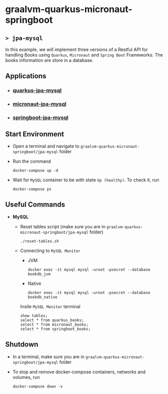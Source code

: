 # graalvm-quarkus-micronaut-springboot
## `> jpa-mysql`

In this example, we will implement three versions of a Restful API for handling Books using `Quarkus`, `Micronaut` and `Spring Boot` Frameworks. The books information are store in a database.

## Applications

- ### [quarkus-jpa-mysql](https://github.com/ivangfr/graalvm-quarkus-micronaut-springboot/tree/master/jpa-mysql/quarkus-jpa-mysql#graalvm-quarkus-micronaut-springboot)
- ### [micronaut-jpa-mysql](https://github.com/ivangfr/graalvm-quarkus-micronaut-springboot/tree/master/jpa-mysql/micronaut-jpa-mysql#graalvm-quarkus-micronaut-springboot)
- ### [springboot-jpa-mysql](https://github.com/ivangfr/graalvm-quarkus-micronaut-springboot/tree/master/jpa-mysql/springboot-jpa-mysql#graalvm-quarkus-micronaut-springboot)

## Start Environment

- Open a terminal and navigate to `graalvm-quarkus-micronaut-springboot/jpa-mysql` folder

- Run the command
  ```
  docker-compose up -d
  ```

- Wait for `MySQL` container to be with state `Up (healthy)`. To check it, run
  ```
  docker-compose ps
  ```

## Useful Commands

- **MySQL**

  - Reset tables script (make sure you are in `graalvm-quarkus-micronaut-springboot/jpa-mysql` folder)
    ```
    ./reset-tables.sh
    ```

  - Connecting to `MySQL Monitor`
    - JVM
      ```
      docker exec -it mysql mysql -uroot -psecret --database bookdb_jvm
      ```
    - Native
      ```
      docker exec -it mysql mysql -uroot -psecret --database bookdb_native
      ```

    Insite `MySQL Monitor` terminal
    ```
    show tables;
    select * from quarkus_books;
    select * from micronaut_books;
    select * from springboot_books;
    ```

## Shutdown

- In a terminal, make sure you are in `graalvm-quarkus-micronaut-springboot/jpa-mysql` folder

- To stop and remove docker-compose containers, networks and volumes, run
  ```
  docker-compose down -v
  ```
